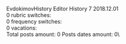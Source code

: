 EvdokimovHistory	Editor History 7 2018.12.01\
0 rubric switches:\
0 frequency switches:\
0 vacations:\
Total posts amount: 0	Posts dates amount: 0\
